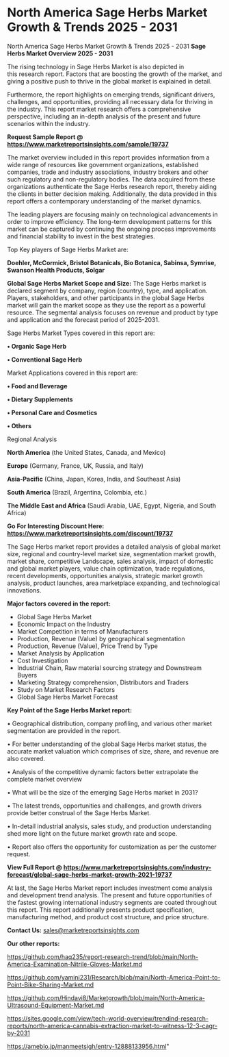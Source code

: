 # North America Sage Herbs Market Growth & Trends 2025 - 2031
North America Sage Herbs Market Growth & Trends 2025 - 2031
<Strong> Sage Herbs Market Overview 2025 - 2031</strong>

The rising technology in Sage Herbs Market is also depicted in this research report. Factors that are boosting the growth of the market, and giving a positive push to thrive in the global market is explained in detail.

Furthermore, the report highlights on emerging trends, significant drivers, challenges, and opportunities, providing all necessary data for thriving in the industry. This report market research offers a comprehensive perspective, including an in-depth analysis of the present and future scenarios within the industry.

<strong>Request Sample Report @ <a href=https://www.marketreportsinsights.com/sample/19737>https://www.marketreportsinsights.com/sample/19737</a></strong>

The market overview included in this report provides information from a wide range of resources like government organizations, established companies, trade and industry associations, industry brokers and other such regulatory and non-regulatory bodies. The data acquired from these organizations authenticate the Sage Herbs research report, thereby aiding the clients in better decision making. Additionally, the data provided in this report offers a contemporary understanding of the market dynamics.

The leading players are focusing mainly on technological advancements in order to improve efficiency. The long-term development patterns for this market can be captured by continuing the ongoing process improvements and financial stability to invest in the best strategies.

Top Key players of Sage Herbs Market are:

<strong>Doehler, McCormick, Bristol Botanicals, Bio Botanica, Sabinsa, Symrise, Swanson Health Products, Solgar</strong>

<strong><b>Global Sage Herbs Market Scope and Size:</b></strong>
The Sage Herbs market is declared segment by company, region (country), type, and application. Players, stakeholders, and other participants in the global Sage Herbs market will gain the market scope as they use the report as a powerful resource. The segmental analysis focuses on revenue and product by type and application and the forecast period of 2025-2031.

Sage Herbs Market Types covered in this report are:

<strong>• Organic Sage Herb

• Conventional Sage Herb</strong>

Market Applications covered in this report are:

<strong>• Food and Beverage

• Dietary Supplements

• Personal Care and Cosmetics

• Others</strong> 

Regional Analysis

<strong>North America</strong> (the United States, Canada, and Mexico)

<strong>Europe</strong> (Germany, France, UK, Russia, and Italy)

<strong>Asia-Pacific</strong> (China, Japan, Korea, India, and Southeast Asia)

<strong>South America</strong> (Brazil, Argentina, Colombia, etc.)

<strong>The Middle East and Africa</strong> (Saudi Arabia, UAE, Egypt, Nigeria, and South Africa)

<strong>Go For Interesting Discount Here: <a href=https://www.marketreportsinsights.com/discount/19737>https://www.marketreportsinsights.com/discount/19737</a></strong>

The Sage Herbs market report provides a detailed analysis of global market size, regional and country-level market size, segmentation market growth, market share, competitive Landscape, sales analysis, impact of domestic and global market players, value chain optimization, trade regulations, recent developments, opportunities analysis, strategic market growth analysis, product launches, area marketplace expanding, and technological innovations.

<strong><b>Major factors covered in the report:</b></strong>
<ul>
  <li>Global Sage Herbs Market </li>
  <li>Economic Impact on the Industry</li>
  <li>Market Competition in terms of Manufacturers</li>
  <li>Production, Revenue (Value) by geographical segmentation</li>
  <li>Production, Revenue (Value), Price Trend by Type</li>
  <li>Market Analysis by Application</li>
  <li>Cost Investigation</li>
  <li>Industrial Chain, Raw material sourcing strategy and Downstream Buyers</li>
  <li>Marketing Strategy comprehension, Distributors and Traders</li>
  <li>Study on Market Research Factors</li>
  <li>Global Sage Herbs Market Forecast</li>
</ul>

<strong><b>Key Point of the Sage Herbs Market report:</b></strong>

• Geographical distribution, company profiling, and various other market segmentation are provided in the report.

• For better understanding of the global Sage Herbs market status, the accurate market valuation which comprises of size, share, and revenue are also covered.

• Analysis of the competitive dynamic factors better extrapolate the complete market overview

• What will be the size of the emerging Sage Herbs market in 2031?

• The latest trends, opportunities and challenges, and growth drivers provide better construal of the Sage Herbs Market.

• In-detail industrial analysis, sales study, and production understanding shed more light on the future market growth rate and scope.

• Report also offers the opportunity for customization as per the customer request.

<strong><b>View Full Report @ <a href=https://www.marketreportsinsights.com/industry-forecast/global-sage-herbs-market-growth-2021-19737>https://www.marketreportsinsights.com/industry-forecast/global-sage-herbs-market-growth-2021-19737</a></b></strong>


At last, the Sage Herbs Market report includes investment come analysis and development trend analysis. The present and future opportunities of the fastest growing international industry segments are coated throughout this report. This report additionally presents product specification, manufacturing method, and product cost structure, and price structure.

<strong>Contact Us:</strong>
sales@marketreportsinsights.com

<strong>Our other reports:</strong>

<a href=https://github.com/haq235/report-research-trend/blob/main/North-America-Examination-Nitrile-Gloves-Market.md>https://github.com/haq235/report-research-trend/blob/main/North-America-Examination-Nitrile-Gloves-Market.md</a>

<a href=https://github.com/yamini231/Research/blob/main/North-America-Point-to-Point-Bike-Sharing-Market.md>https://github.com/yamini231/Research/blob/main/North-America-Point-to-Point-Bike-Sharing-Market.md</a>

<a href=https://github.com/Hindavi8/Marketgrowth/blob/main/North-America-Ultrasound-Equipment-Market.md>https://github.com/Hindavi8/Marketgrowth/blob/main/North-America-Ultrasound-Equipment-Market.md</a>

<a href=https://sites.google.com/view/tech-world-overview/trendind-research-reports/north-america-cannabis-extraction-market-to-witness-12-3-cagr-by-2031>https://sites.google.com/view/tech-world-overview/trendind-research-reports/north-america-cannabis-extraction-market-to-witness-12-3-cagr-by-2031</a>

<a href=https://ameblo.jp/manmeetsigh/entry-12888133956.html>https://ameblo.jp/manmeetsigh/entry-12888133956.html</a>"
